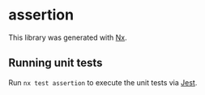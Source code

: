 # assertion

This library was generated with [Nx](https://nx.dev).

## Running unit tests

Run `nx test assertion` to execute the unit tests via [Jest](https://jestjs.io).
